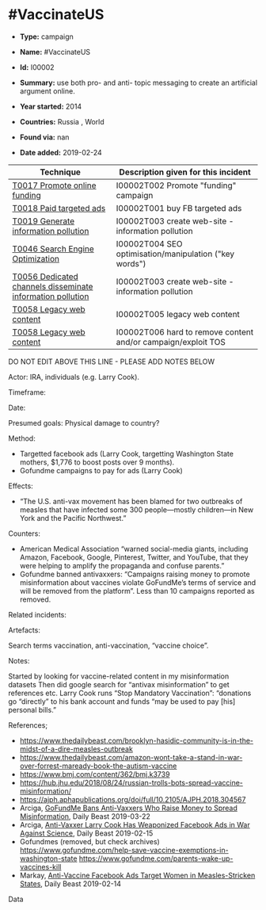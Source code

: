 # #VaccinateUS

* **Type:** campaign

* **Name:** #VaccinateUS

* **Id:** I00002

* **Summary:** use both pro- and anti- topic messaging to create an artificial argument online. 

* **Year started:** 2014

* **Countries:** Russia , World

* **Found via:** nan

* **Date added:** 2019-02-24
 

| Technique | Description given for this incident |
| --------- | ------------------------- |
| [T0017 Promote online funding](../techniques/T0017.md) | I00002T002 Promote "funding" campaign |
| [T0018 Paid targeted ads](../techniques/T0018.md) | I00002T001 buy FB targeted ads |
| [T0019 Generate information pollution](../techniques/T0019.md) | I00002T003 create web-site - information pollution |
| [T0046 Search Engine Optimization](../techniques/T0046.md) | I00002T004 SEO optimisation/manipulation ("key words") |
| [T0056 Dedicated channels disseminate information pollution](../techniques/T0056.md) | I00002T003 create web-site - information pollution |
| [T0058 Legacy web content](../techniques/T0058.md) | I00002T005 legacy web content |
| [T0058 Legacy web content](../techniques/T0058.md) | I00002T006 hard to remove content and/or campaign/exploit TOS |


DO NOT EDIT ABOVE THIS LINE - PLEASE ADD NOTES BELOW

Actor: IRA, individuals (e.g. Larry Cook).

Timeframe: 

Date: 

Presumed goals:
Physical damage to country? 

Method: 

* Targetted facebook ads (Larry Cook, targetting Washington State mothers, $1,776 to boost posts over 9 months). 
* Gofundme campaigns to pay for ads (Larry Cook)

Effects:

* “The U.S. anti-vax movement has been blamed for two outbreaks of measles that have infected some 300 people—mostly children—in New York and the Pacific Northwest.”

Counters:

* American Medical Association “warned social-media giants, including Amazon, Facebook, Google, Pinterest, Twitter, and YouTube, that they were helping to amplify the propaganda and confuse parents.”
* Gofundme banned antivaxxers: “Campaigns raising money to promote misinformation about vaccines violate GoFundMe’s terms of service and will be removed from the platform”.  Less than 10 campaigns reported as removed.

Related incidents:

Artefacts:

Search terms vaccination, anti-vaccination, “vaccine choice”. 

Notes:

Started by looking for vaccine-related content in my misinformation datasets
Then did google search for “antivax misinformation” to get references etc. 
Larry Cook runs “Stop Mandatory Vaccination”: “donations go “directly” to his bank account and funds “may be used to pay [his] personal bills.”


References;

* https://www.thedailybeast.com/brooklyn-hasidic-community-is-in-the-midst-of-a-dire-measles-outbreak
* https://www.thedailybeast.com/amazon-wont-take-a-stand-in-war-over-forrest-maready-book-the-autism-vaccine
* https://www.bmj.com/content/362/bmj.k3739
* https://hub.jhu.edu/2018/08/24/russian-trolls-bots-spread-vaccine-misinformation/
* https://ajph.aphapublications.org/doi/full/10.2105/AJPH.2018.304567 
* Arciga, [GoFundMe Bans Anti-Vaxxers Who Raise Money to Spread Misinformation](https://www.thedailybeast.com/gofundme-bans-anti-vaxxers-who-raise-money-to-spread-misinformation), Daily Beast 2019-03-22
* Arciga, [Anti-Vaxxer Larry Cook Has Weaponized Facebook Ads in War Against Science](https://www.thedailybeast.com/anti-vaxxer-larry-cook-has-weaponized-facebook-ads-in-war-against-science), Daily Beast 2019-02-15
* Gofundmes (removed, but check archives) https://www.gofundme.com/help-save-vaccine-exemptions-in-washington-state https://www.gofundme.com/parents-wake-up-vaccines-kill 
* Markay, [Anti-Vaccine Facebook Ads Target Women in Measles-Stricken States](https://www.thedailybeast.com/anti-vaccine-facebook-ads-target-women-in-measles-stricken-states/), Daily Beast 2019-02-14

Data



